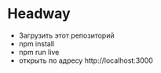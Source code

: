 # Headway

- Загрузить этот репозиторий
- npm install
- npm run live
- открыть по адресу http://localhost:3000
